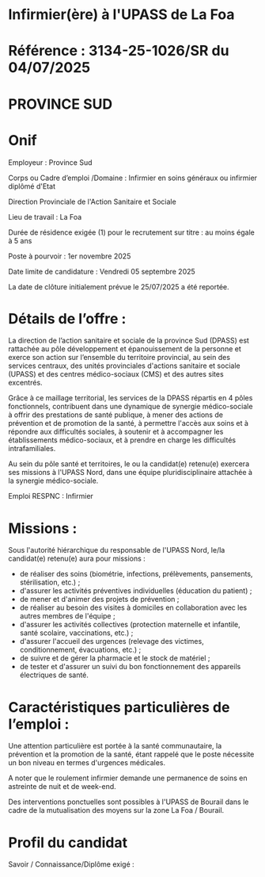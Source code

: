 
# Infirmier(ère) à l'UPASS de La Foa

# Référence : 3134-25-1026/SR du 04/07/2025

# PROVINCE SUD

# Onif

Employeur : Province Sud

Corps ou Cadre d’emploi /Domaine : Infirmier en soins généraux ou infirmier diplômé d'Etat

Direction Provinciale de l'Action Sanitaire et Sociale

Lieu de travail : La Foa

Durée de résidence exigée (1) pour le recrutement sur titre : au moins égale à 5 ans

Poste à pourvoir : 1er novembre 2025

Date limite de candidature : Vendredi 05 septembre 2025

La date de clôture initialement prévue le 25/07/2025 a été reportée.

# Détails de l’offre :

La direction de l’action sanitaire et sociale de la province Sud (DPASS) est rattachée au pôle développement et épanouissement de la personne et exerce son action sur l’ensemble du territoire provincial, au sein des services centraux, des unités provinciales d'actions sanitaire et sociale (UPASS) et des centres médico-sociaux (CMS) et des autres sites excentrés.

Grâce à ce maillage territorial, les services de la DPASS répartis en 4 pôles fonctionnels, contribuent dans une dynamique de synergie médico-sociale à offrir des prestations de santé publique, à mener des actions de prévention et de promotion de la santé, à permettre l'accès aux soins et à répondre aux difficultés sociales, à soutenir et à accompagner les établissements médico-sociaux, et à prendre en charge les difficultés intrafamiliales.

Au sein du pôle santé et territoires, le ou la candidat(e) retenu(e) exercera ses missions à l'UPASS Nord, dans une équipe pluridisciplinaire attachée à la synergie médico-sociale.

Emploi RESPNC : Infirmier

# Missions :

Sous l'autorité hiérarchique du responsable de l'UPASS Nord, le/la candidat(e) retenu(e) aura pour missions :

- de réaliser des soins (biométrie, infections, prélèvements, pansements, stérilisation, etc.) ;
- d'assurer les activités préventives individuelles (éducation du patient) ;
- de mener et d'animer des projets de prévention ;
- de réaliser au besoin des visites à domiciles en collaboration avec les autres membres de l'équipe ;
- d'assurer les activités collectives (protection maternelle et infantile, santé scolaire, vaccinations, etc.) ;
- d'assurer l'accueil des urgences (relevage des victimes, conditionnement, évacuations, etc.) ;
- de suivre et de gérer la pharmacie et le stock de matériel ;
- de tester et d'assurer un suivi du bon fonctionnement des appareils électriques de santé.

# Caractéristiques particulières de l’emploi :

Une attention particulière est portée à la santé communautaire, la prévention et la promotion de la santé, étant rappelé que le poste nécessite un bon niveau en termes d'urgences médicales.

A noter que le roulement infirmier demande une permanence de soins en astreinte de nuit et de week-end.

Des interventions ponctuelles sont possibles à l'UPASS de Bourail dans le cadre de la mutualisation des moyens sur la zone La Foa / Bourail.

# Profil du candidat

Savoir / Connaissance/Diplôme exigé :
